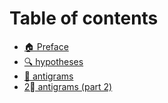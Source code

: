 # Table of contents

* [🏠 Preface](README.md)
* [🔍 hypotheses](hypotheses.md)
* [🔁 antigrams](antigrams.md)
* [2⃣ antigrams (part 2)](antigrams-part-2.md)
